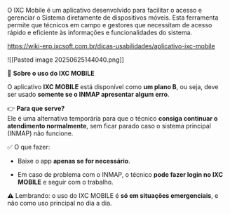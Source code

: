 O IXC Mobile é um aplicativo desenvolvido para facilitar o acesso e gerenciar o Sistema diretamente de dispositivos móveis. Esta ferramenta permite que técnicos em campo e gestores que necessitam de acesso rápido e eficiente às informações e funcionalidades do sistema.

https://wiki-erp.ixcsoft.com.br/dicas-usabilidades/aplicativo-ixc-mobile


![[Pasted image 20250625144040.png]]

📲 **Sobre o uso do IXC MOBILE**

O aplicativo **IXC MOBILE** está disponível como **um plano B**, ou seja, deve ser usado **somente se o INMAP apresentar algum erro**.

👉 **Para que serve?**  
Ele é uma alternativa temporária para que o técnico **consiga continuar o atendimento normalmente**, sem ficar parado caso o sistema principal (INMAP) não funcione.

✅ O que fazer:

- Baixe o app **apenas se for necessário**.
    
- Em caso de problema com o INMAP, o técnico **pode fazer login no IXC MOBILE** e seguir com o trabalho.
    

⚠️ Lembrando: o uso do IXC MOBILE é **só em situações emergenciais**, e não como uso principal no dia a dia.